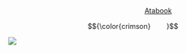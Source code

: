 
 <p align="center" 
 
 <p align="center"> 
    　    　 <a href="https://professor.atabook.org/">Atabook</a>
    
 <p align="center"> $${\color{crimson}
    }$$

<img src=https://files.catbox.moe/qf5jw3.png /></a>
